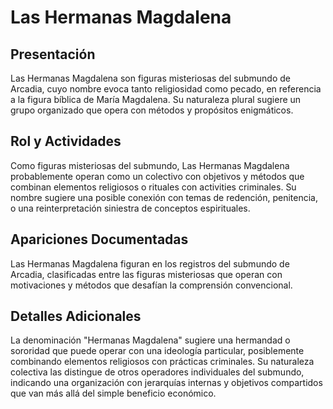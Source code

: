 # Las Hermanas Magdalena

## Presentación
Las Hermanas Magdalena son figuras misteriosas del submundo de Arcadia, cuyo nombre evoca tanto religiosidad como pecado, en referencia a la figura bíblica de María Magdalena. Su naturaleza plural sugiere un grupo organizado que opera con métodos y propósitos enigmáticos.

## Rol y Actividades
Como figuras misteriosas del submundo, Las Hermanas Magdalena probablemente operan como un colectivo con objetivos y métodos que combinan elementos religiosos o rituales con activities criminales. Su nombre sugiere una posible conexión con temas de redención, penitencia, o una reinterpretación siniestra de conceptos espirituales.

## Apariciones Documentadas
Las Hermanas Magdalena figuran en los registros del submundo de Arcadia, clasificadas entre las figuras misteriosas que operan con motivaciones y métodos que desafían la comprensión convencional.

## Detalles Adicionales
La denominación "Hermanas Magdalena" sugiere una hermandad o sororidad que puede operar con una ideología particular, posiblemente combinando elementos religiosos con prácticas criminales. Su naturaleza colectiva las distingue de otros operadores individuales del submundo, indicando una organización con jerarquías internas y objetivos compartidos que van más allá del simple beneficio económico.